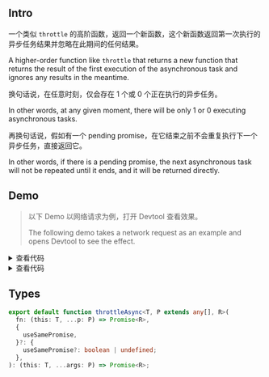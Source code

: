 ## Intro

一个类似 `throttle` 的高阶函数，返回一个新函数，这个新函数返回第一次执行的异步任务结果并忽略在此期间的任何结果。

A higher-order function like `throttle` that returns a new function that returns the result of the first execution of the asynchronous task and ignores any results in the meantime.

换句话说，在任意时刻，仅会存在 1 个或 0 个正在执行的异步任务。

In other words, at any given moment, there will be only 1 or 0 executing asynchronous tasks.

再换句话说，假如有一个 pending promise，在它结束之前不会重复执行下一个异步任务，直接返回它。

In other words, if there is a pending promise, the next asynchronous task will not be repeated until it ends, and it will be returned directly.

## Demo

> 以下 Demo 以网络请求为例，打开 Devtool 查看效果。
>
> The following demo takes a network request as an example and opens Devtool to see the effect.

<script setup>
import Demo from './demo.vue'
import Demo2 from './demo2.vue'
</script>

<Demo />
<details>
  <summary>查看代码</summary>

<<< src/throttleAsync/demo.vue{13,29-34}

</details>

<Demo2 />
<details>
  <summary>查看代码</summary>

<<< src/throttleAsync/demo2.vue{16-17}

</details>

## Types

```ts
export default function throttleAsync<T, P extends any[], R>(
  fn: (this: T, ...p: P) => Promise<R>,
  {
    useSamePromise,
  }?: {
    useSamePromise?: boolean | undefined;
  },
): (this: T, ...args: P) => Promise<R>;
```
